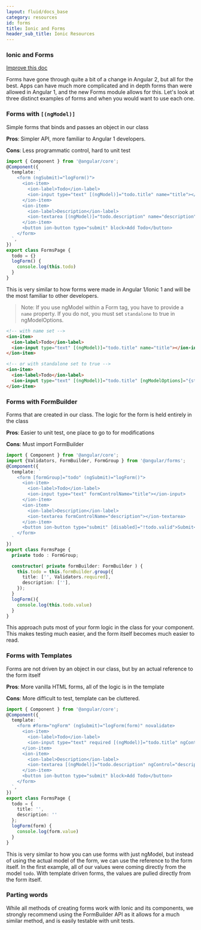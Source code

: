 ```yaml
---
layout: fluid/docs_base
category: resources
id: forms
title: Ionic and Forms
header_sub_title: Ionic Resources
---
```


### Ionic and Forms

<a class="improve-v2-docs" href='https://github.com/ionic-team/ionic-legacy-docs/edit/master/content/docs/v3/developer-resources/forms/index.md'>
  Improve this doc
</a>

Forms have gone through quite a bit of a change in Angular 2, but all for the best. Apps can have much more complicated and in depth forms than were allowed in Angular 1, and the new Forms module allows for this. Let's look at three distinct examples of forms and when you would want to use each one.


### Forms with `[(ngModel)]`

Simple forms that binds and passes an object in our class

**Pros**: Simpler API, more familiar to Angular 1 developers.

**Cons**: Less programmatic control, hard to unit test

```typescript
import { Component } from '@angular/core';
@Component({
  template: `
    <form (ngSubmit)="logForm()">
      <ion-item>
        <ion-label>Todo</ion-label>
        <ion-input type="text" [(ngModel)]="todo.title" name="title"></ion-input>
      </ion-item>
      <ion-item>
        <ion-label>Description</ion-label>
        <ion-textarea [(ngModel)]="todo.description" name="description"></ion-textarea>
      </ion-item>
      <button ion-button type="submit" block>Add Todo</button>
    </form>
  `,
})
export class FormsPage {
  todo = {}
  logForm() {
    console.log(this.todo)
  }
}
```

This is very similar to how forms were made in Angular 1/Ionic 1 and will be the most familiar to other developers.

>Note: If you use ngModel within a Form tag, you have to provide a `name` property. If you do not, you must set `standalone` to true in ngModelOptions.

```html
<!-- with name set -->
<ion-item>
  <ion-label>Todo</ion-label>
  <ion-input type="text" [(ngModel)]="todo.title" name="title"></ion-input>
</ion-item>

<!-- or with standalone set to true -->
<ion-item>
  <ion-label>Todo</ion-label>
  <ion-input type="text" [(ngModel)]="todo.title" [ngModelOptions]="{standalone: true}"></ion-input>
</ion-item>
```




### Forms with FormBuilder

Forms that are created in our class. The logic for the form is held entirely in the class

**Pros**: Easier to unit test, one place to go to for modifications

**Cons**: Must import FormBuilder

```typescript
import { Component } from '@angular/core';
import {Validators, FormBuilder, FormGroup } from '@angular/forms';
@Component({
  template: `
    <form [formGroup]="todo" (ngSubmit)="logForm()">
      <ion-item>
        <ion-label>Todo</ion-label>
        <ion-input type="text" formControlName="title"></ion-input>
      </ion-item>
      <ion-item>
        <ion-label>Description</ion-label>
        <ion-textarea formControlName="description"></ion-textarea>
      </ion-item>
      <button ion-button type="submit" [disabled]="!todo.valid">Submit</button>
    </form>
  `
})
export class FormsPage {
  private todo : FormGroup;

  constructor( private formBuilder: FormBuilder ) {
    this.todo = this.formBuilder.group({
      title: ['', Validators.required],
      description: [''],
    });
  }
  logForm(){
    console.log(this.todo.value)
  }
}
```

This approach puts most of your form logic in the class for your component. This makes testing much easier, and the form itself becomes much easier to read.


### Forms with Templates

Forms are not driven by an object in our class, but by an actual reference to the form itself

**Pros**: More vanilla HTML forms, all of the logic is in the template

**Cons**: More difficult to test, template can be cluttered.

```typescript
import { Component } from '@angular/core';
@Component({
  template: `
    <form #form="ngForm" (ngSubmit)="logForm(form)" novalidate>
      <ion-item>
        <ion-label>Todo</ion-label>
        <ion-input type="text" required [(ngModel)]="todo.title" ngControl="title"></ion-input>
      </ion-item>
      <ion-item>
        <ion-label>Description</ion-label>
        <ion-textarea [(ngModel)]="todo.description" ngControl="description"></ion-textarea>
      </ion-item>
      <button ion-button type="submit" block>Add Todo</button>
    </form>
  `,
})
export class FormsPage {
  todo = {
    title: '',
    description: ''
  };
  logForm(form) {
    console.log(form.value)
  }
}
```

This is very similar to how you can use forms with just ngModel, but instead of using the actual model of the form, we can use the reference to the form itself. In the first example, all of our values were coming directly from the model `todo`. With template driven forms, the values are pulled directly from the form itself.


### Parting words

While all methods of creating forms work with Ionic and its components, we strongly recommend using the FormBuilder API as it allows for a much similar method, and is easily testable with unit tests.
